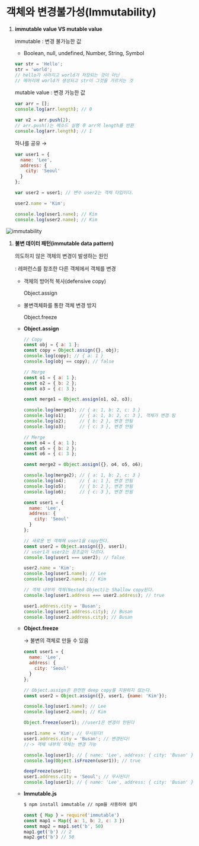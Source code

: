 # 객체와 변경불가성(Immutability)

1. **immutable value VS mutable value**
    
    immutable : 변경 불가능한 값
    
    - Boolean, null, undefined, Number, String, Symbol
    
    ```jsx
    var str = 'Hello';
    str = 'world';
    // hello가 사라지고 world가 저장되는 것이 아닌
    // 메머리에 world가 생성되고 str이 그것을 가르키는 것
    ```
    
    mutable value : 변경 가능한 값
    
    ```jsx
    var arr = [];
    console.log(arr.length); // 0
    
    var v2 = arr.push(2);
    // arr.push()는 메소드 실행 후 arr의 length를 반환
    console.log(arr.length); // 1
    ```
    
    하나를 공유 →
    
    ```jsx
    var user1 = {
      name: 'Lee',
      address: {
        city: 'Seoul'
      }
    };
    
    var user2 = user1; // 변수 user2는 객체 타입이다.
    
    user2.name = 'Kim';
    
    console.log(user1.name); // Kim
    console.log(user2.name); // Kim
    ```
    
  ![immutability](https://user-images.githubusercontent.com/102589413/170867190-a978f31e-f77e-422a-b2dc-698c2d2789de.png)
    

1. **불변 데이터 패턴(immutable data pattern)**
    
    의도하지 않은 객체의 변경이 발생하는 원인
    
     : 레퍼런스를 참조한 다른 객체에서 객체를 변경
    
    - 객체의 방어적 복사(defensive copy)
        
        Object.assign
        
    - 불변객체화를 통한 객체 변경 방지
        
        Object.freeze
        
    - **Object.assign**
        
        ```jsx
        // Copy
        const obj = { a: 1 };
        const copy = Object.assign({}, obj);
        console.log(copy); // { a: 1 }
        console.log(obj == copy); // false
        
        // Merge
        const o1 = { a: 1 };
        const o2 = { b: 2 };
        const o3 = { c: 3 };
        
        const merge1 = Object.assign(o1, o2, o3);
        
        console.log(merge1); // { a: 1, b: 2, c: 3 }
        console.log(o1);     // { a: 1, b: 2, c: 3 }, 객체가 변경 됨
        console.log(o2);     // { b: 2 }, 변경 안됨
        console.log(o3);     // { c: 3 }, 변경 안됨
        
        // Merge
        const o4 = { a: 1 };
        const o5 = { b: 2 };
        const o6 = { c: 3 };
        
        const merge2 = Object.assign({}, o4, o5, o6);
        
        console.log(merge2); // { a: 1, b: 2, c: 3 }
        console.log(o4);     // { a: 1 }, 변경 안됨
        console.log(o5);     // { b: 2 }, 변경 안됨
        console.log(o6);     // { c: 3 }, 변경 안됨
        ```
        
        ```jsx
        const user1 = {
          name: 'Lee',
          address: {
            city: 'Seoul'
          }
        };
        
        // 새로운 빈 객체에 user1을 copy한다.
        const user2 = Object.assign({}, user1);
        // user1과 user2는 참조값이 다르다.
        console.log(user1 === user2); // false
        
        user2.name = 'Kim';
        console.log(user1.name); // Lee
        console.log(user2.name); // Kim
        
        // 객체 내부의 객체(Nested Object)는 Shallow copy된다.
        console.log(user1.address === user2.address); // true
        
        user1.address.city = 'Busan';
        console.log(user1.address.city); // Busan
        console.log(user2.address.city); // Busan
        ```
        
    - **Object.freeze**
        
        → 불변의 객체로 만들 수 있음
        
        ```jsx
        const user1 = {
          name: 'Lee',
          address: {
            city: 'Seoul'
          }
        };
        
        // Object.assign은 완전한 deep copy를 지원하지 않는다.
        const user2 = Object.assign({}, user1, {name: 'Kim'});
        
        console.log(user1.name); // Lee
        console.log(user2.name); // Kim
        
        Object.freeze(user1); //user1은 변경이 안된다
        
        user1.name = 'Kim'; // 무시된다!
        user1.address.city = 'Busan'; // 변경된다!
        //-> 객체 내부의 객체는 변경 가능
        
        console.log(user1); // { name: 'Lee', address: { city: 'Busan' } }
        console.log(Object.isFrozen(user1)); // true
        
        deepFreeze(user1);
        user1.address.city = 'Seoul'; // 무시된다!
        console.log(user1); // { name: 'Lee', address: { city: 'Busan' } }
        ```
        
    - **Immutable.js**
        
        ```bash
        $ npm install immutable // npm을 사용하여 설치
        ```
        
        ```jsx
        const { Map } = require('immutable')
        const map1 = Map({ a: 1, b: 2, c: 3 })
        const map2 = map1.set('b', 50)
        map1.get('b') // 2
        map2.get('b') // 50
        ```
